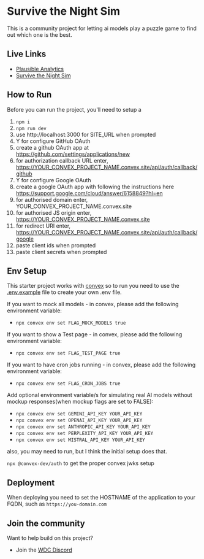 # Survive the Night Sim

This is a community project for letting ai models play a puzzle game to find out which one is the best.

## Live Links

- [Plausible Analytics](https://plausible-analytics-ce-production-e655.up.railway.app/survivethenightgame)
- [Survive the Night Sim](https://survivethenightgame.com/)

## How to Run

Before you can run the project, you'll need to setup a

1. `npm i`
2. `npm run dev`
3. use http://localhost:3000 for SITE_URL when prompted
4. Y for configure GitHub OAuth
5. create a github OAuth app at https://github.com/settings/applications/new
6. for authorization callback URL enter, https://YOUR_CONVEX_PROJECT_NAME.convex.site/api/auth/callback/github
7. Y for configure Google OAuth
8. create a google OAuth app with following the instructions here https://support.google.com/cloud/answer/6158849?hl=en
9. for authorised domain enter, YOUR_CONVEX_PROJECT_NAME.convex.site
10. for authorised JS origin enter, https://YOUR_CONVEX_PROJECT_NAME.convex.site
11. for redirect URI enter, https://YOUR_CONVEX_PROJECT_NAME.convex.site/api/auth/callback/google
12. paste client ids when prompted
13. paste client secrets when prompted

## Env Setup

This starter project works with [convex](https://www.convex.dev) so to run you need to use the [.env.example](.env.example) file to create your own .env file.

If you want to mock all models - in convex, please add the following environment variable:

- `npx convex env set FLAG_MOCK_MODELS true`

If you want to show a Test page - in convex, please add the following environment variable:

- `npx convex env set FLAG_TEST_PAGE true`

If you want to have cron jobs running - in convex, please add the following environment variable:

- `npx convex env set FLAG_CRON_JOBS true`

Add optional environment variable/s for simulating real AI models without mockup responses(when mockup flags are set to FALSE):

- `npx convex env set GEMINI_API_KEY YOUR_API_KEY`
- `npx convex env set OPENAI_API_KEY YOUR_API_KEY`
- `npx convex env set ANTHROPIC_API_KEY YOUR_API_KEY`
- `npx convex env set PERPLEXITY_API_KEY YOUR_API_KEY`
- `npx convex env set MISTRAL_API_KEY YOUR_API_KEY`

also, you may need to run, but I think the initial setup does that.

`npx @convex-dev/auth` to get the proper convex jwks setup

## Deployment

When deploying you need to set the HOSTNAME of the application to your FQDN, such as `https://you-domain.com`

## Join the community

Want to help build on this project?

- Join the [WDC Discord](https://discord.gg/N2uEyp7Rfu)
